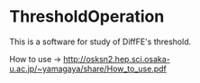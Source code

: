# ThresholdOperation

This is a software for study of DiffFE's threshold.

How to use
-> http://osksn2.hep.sci.osaka-u.ac.jp/~yamagaya/share/How_to_use.pdf
